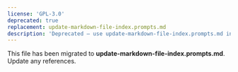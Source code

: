 ```yaml
---
license: 'GPL-3.0'
deprecated: true
replacement: update-markdown-file-index.prompts.md
description: 'Deprecated – use update-markdown-file-index.prompts.md instead.'
---
```


This file has been migrated to **update-markdown-file-index.prompts.md**. Update any references.
